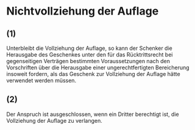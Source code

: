 # Nichtvollziehung der Auflage



## (1)

 Unterbleibt die Vollziehung der Auflage, so kann der Schenker die Herausgabe des Geschenkes unter den für das Rücktrittsrecht bei gegenseitigen Verträgen bestimmten Voraussetzungen nach den Vorschriften über die Herausgabe einer ungerechtfertigten Bereicherung insoweit fordern, als das Geschenk zur Vollziehung der Auflage hätte verwendet werden müssen.

## (2)

 Der Anspruch ist ausgeschlossen, wenn ein Dritter berechtigt ist, die Vollziehung der Auflage zu verlangen. 

